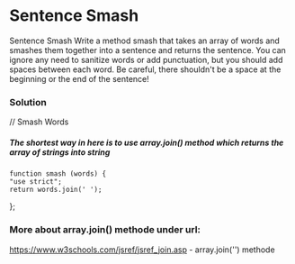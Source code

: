 # Sentence Smash

Sentence Smash
Write a method smash that takes an array of words and smashes them together into a sentence and returns the sentence. You can ignore any need to sanitize words or add punctuation, but you should add spaces between each word. Be careful, there shouldn't be a space at the beginning or the end of the sentence!

### Solution

// Smash Words

##### The shortest way in here is to use array.join() method which returns the array of strings into string

    function smash (words) {
    "use strict";
    return words.join(' ');

};

### More about array.join() methode under url:

https://www.w3schools.com/jsref/jsref_join.asp - array.join('') methode
